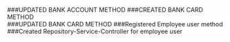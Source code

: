 ###UPDATED BANK ACCOUNT METHOD
###CREATED BANK CARD METHOD  
###UPDATED BANK CARD METHOD
###Registered Employee user method
###Created Repository-Service-Controller for employee user
